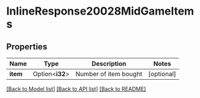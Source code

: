 # InlineResponse20028MidGameItems

## Properties

Name | Type | Description | Notes
------------ | ------------- | ------------- | -------------
**item** | Option<**i32**> | Number of item bought | [optional]

[[Back to Model list]](../README.md#documentation-for-models) [[Back to API list]](../README.md#documentation-for-api-endpoints) [[Back to README]](../README.md)


